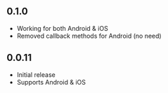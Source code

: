 ## 0.1.0

* Working for both Android & iOS
* Removed callback methods for Android (no need)

## 0.0.11

* Initial release
* Supports Android & iOS
